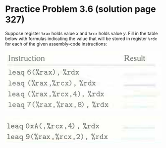 # Practice Problem 3.6 (solution page 327)
Suppose register `%rax` holds value $x$ and `%rcx` holds value $y$. Fill in the table below with formulas indicating the value that will be stored in register `%rdx` for each of the given assembly-code instructions:

![](./images/3.6.png)

![](./images/3.6_2.png)